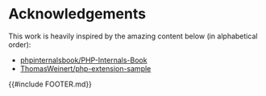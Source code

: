 # Acknowledgements

This work is heavily inspired by the amazing content below (in alphabetical order):

* [phpinternalsbook/PHP-Internals-Book](https://github.com/phpinternalsbook/PHP-Internals-Book)
* [ThomasWeinert/php-extension-sample](https://github.com/ThomasWeinert/php-extension-sample)

{{#include FOOTER.md}}
